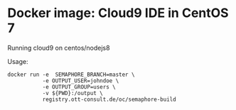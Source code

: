 # Docker image: Cloud9 IDE in CentOS 7	
Running cloud9 on centos/nodejs8


Usage:
```
docker run -e  SEMAPHORE_BRANCH=master \
           -e OUTPUT_USER=johndoe \
           -e OUTPUT_GROUP=users \
           -v ${PWD}:/output \
           registry.ott-consult.de/oc/semaphore-build
```
